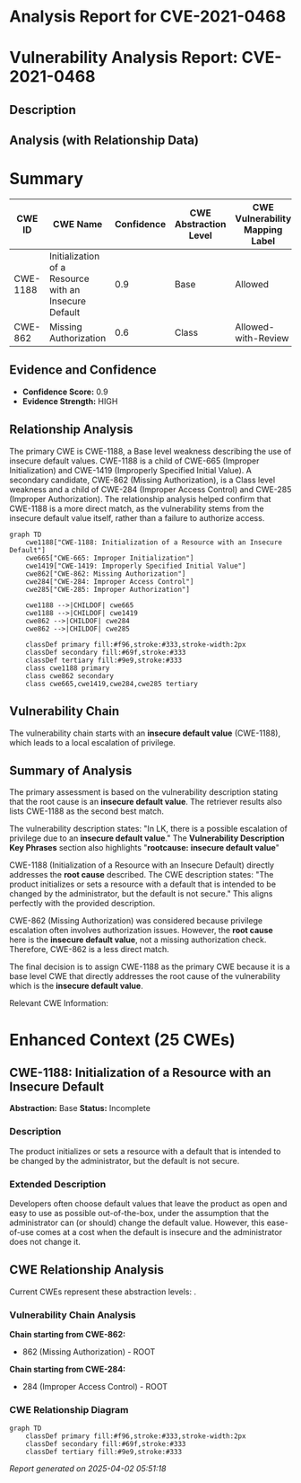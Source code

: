 # Analysis Report for CVE-2021-0468

# Vulnerability Analysis Report: CVE-2021-0468

## Description



## Analysis (with Relationship Data)

# Summary
| CWE ID | CWE Name | Confidence | CWE Abstraction Level | CWE Vulnerability Mapping Label | CWE-Vulnerability Mapping Notes |
|---|---|---|---|---|---|
| CWE-1188 | Initialization of a Resource with an Insecure Default | 0.9 | Base | Allowed | Primary CWE |
| CWE-862 | Missing Authorization | 0.6 | Class | Allowed-with-Review | Secondary Candidate |

## Evidence and Confidence

*   **Confidence Score:** 0.9
*   **Evidence Strength:** HIGH

## Relationship Analysis
The primary CWE is CWE-1188, a Base level weakness describing the use of insecure default values. CWE-1188 is a child of CWE-665 (Improper Initialization) and CWE-1419 (Improperly Specified Initial Value). A secondary candidate, CWE-862 (Missing Authorization), is a Class level weakness and a child of CWE-284 (Improper Access Control) and CWE-285 (Improper Authorization). The relationship analysis helped confirm that CWE-1188 is a more direct match, as the vulnerability stems from the insecure default value itself, rather than a failure to authorize access.

```mermaid
graph TD
    cwe1188["CWE-1188: Initialization of a Resource with an Insecure Default"]
    cwe665["CWE-665: Improper Initialization"]
    cwe1419["CWE-1419: Improperly Specified Initial Value"]
    cwe862["CWE-862: Missing Authorization"]
    cwe284["CWE-284: Improper Access Control"]
    cwe285["CWE-285: Improper Authorization"]

    cwe1188 -->|CHILDOF| cwe665
    cwe1188 -->|CHILDOF| cwe1419
    cwe862 -->|CHILDOF| cwe284
    cwe862 -->|CHILDOF| cwe285

    classDef primary fill:#f96,stroke:#333,stroke-width:2px
    classDef secondary fill:#69f,stroke:#333
    classDef tertiary fill:#9e9,stroke:#333
    class cwe1188 primary
    class cwe862 secondary
    class cwe665,cwe1419,cwe284,cwe285 tertiary
```

## Vulnerability Chain
The vulnerability chain starts with an **insecure default value** (CWE-1188), which leads to a local escalation of privilege.

## Summary of Analysis
The primary assessment is based on the vulnerability description stating that the root cause is an **insecure default value**. The retriever results also lists CWE-1188 as the second best match.

The vulnerability description states: "In LK, there is a possible escalation of privilege due to an **insecure default value**." The **Vulnerability Description Key Phrases** section also highlights "**rootcause:** **insecure default value**"

CWE-1188 (Initialization of a Resource with an Insecure Default) directly addresses the **root cause** described. The CWE description states: "The product initializes or sets a resource with a default that is intended to be changed by the administrator, but the default is not secure." This aligns perfectly with the provided description.

CWE-862 (Missing Authorization) was considered because privilege escalation often involves authorization issues. However, the **root cause** here is the **insecure default value**, not a missing authorization check. Therefore, CWE-862 is a less direct match.

The final decision is to assign CWE-1188 as the primary CWE because it is a base level CWE that directly addresses the root cause of the vulnerability which is the **insecure default value**.

Relevant CWE Information:

# Enhanced Context (25 CWEs)

## CWE-1188: Initialization of a Resource with an Insecure Default
**Abstraction:** Base
**Status:** Incomplete

### Description
The product initializes or sets a resource with a default that is intended to be changed by the administrator, but the default is not secure.

### Extended Description


Developers often choose default values that leave the product as open and easy to use as possible out-of-the-box, under the assumption that the administrator can (or should) change the default value. However, this ease-of-use comes at a cost when the default is insecure and the administrator does not change it.


## CWE Relationship Analysis

Current CWEs represent these abstraction levels: .


### Vulnerability Chain Analysis

**Chain starting from CWE-862:**
- 862 (Missing Authorization) - ROOT


**Chain starting from CWE-284:**
- 284 (Improper Access Control) - ROOT



### CWE Relationship Diagram

```mermaid
graph TD
    classDef primary fill:#f96,stroke:#333,stroke-width:2px
    classDef secondary fill:#69f,stroke:#333
    classDef tertiary fill:#9e9,stroke:#333
```



*Report generated on 2025-04-02 05:51:18*
